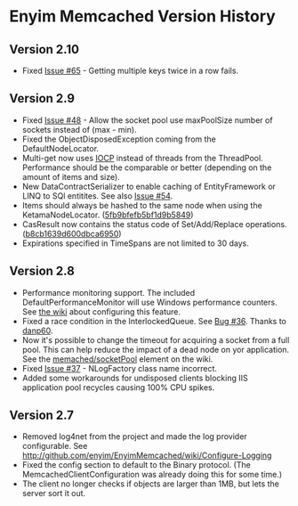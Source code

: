 ﻿# Enyim Memcached Version History

## Version 2.10

 * Fixed [Issue #65](https://github.com/enyim/EnyimMemcached/issues#issue/65) - Getting multiple keys twice in a row fails.

## Version 2.9

 * Fixed [Issue #48](https://github.com/enyim/EnyimMemcached/issues#issue/37) - Allow the socket pool use maxPoolSize number of sockets instead of (max - min).
 * Fixed the ObjectDisposedException coming from the DefaultNodeLocator.
 * Multi-get now uses [IOCP](http://msdn.microsoft.com/en-us/library/aa365198\(v=vs.85\).aspx) instead of threads from the ThreadPool. Performance should be the comparable or better (depending on the amount of items and size).
 * New DataContractSerializer to enable caching of EntityFramework or LINQ to SQl entitites. See also [Issue #54](https://github.com/enyim/EnyimMemcached/issues/54).
 * Items should always be hashed to the same node when using the KetamaNodeLocator. ([5fb9bfefb5bf1d9b5849](https://github.com/enyim/EnyimMemcached/commit/5fb9bfefb5bf1d9b584933d9517afaa6dc8de273))
 * CasResult now contains the status code of Set/Add/Replace operations. ([b8cb1639d600dbca6950](https://github.com/enyim/EnyimMemcached/commit/b8cb1639d600dbca695051ce7cf59132614f0cd7))
 * Expirations specified in TimeSpans are not limited to 30 days.

## Version 2.8

 * Performance monitoring support. The included DefaultPerformanceMonitor will use Windows performance counters. See [the wiki](http://github.com/enyim/EnyimMemcached/wiki/Configure-the-Performance-Monitor) about configuring this feature.
 * Fixed a race condition in the InterlockedQueue. See [Bug #36](https://github.com/enyim/EnyimMemcached/issues#issue/36). Thanks to [danp60](https://github.com/danp60).
 * Now it's possible to change the timeout for acquiring a socket from a full pool. This can help reduce the impact of a dead node on yor application. See the [memached/socketPool](https://github.com/enyim/EnyimMemcached/wiki/MemcachedClient-Configuration) element on the wiki.
 * Fixed [Issue #37](https://github.com/enyim/EnyimMemcached/issues#issue/37) - NLogFactory class name incorrect.
 * Added some workarounds for undisposed clients blocking IIS application pool recycles causing 100% CPU spikes.

## Version 2.7

 * Removed log4net from the project and made the log provider configurable. See http://github.com/enyim/EnyimMemcached/wiki/Configure-Logging
 * Fixed the config section to default to the Binary protocol. (The MemcachedClientConfiguration was already doing this for some time.)
 * The client no longer checks if objects are larger than 1MB, but lets the server sort it out.
	
